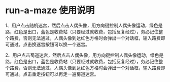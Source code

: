 # run-a-maze 使用说明

1、用户点击随机迷宫，然后点击人偶头像，用方向键控制人偶头像运动，绿色是路，红色是出口，蓝色是收费站（只要经过就收费，包括反复经过），务必记住整个路费，否则无法通过，人偶头像到达红色方格时会弹出一个对话框，输入路费即可通过。点击换迷宫按钮可以换一个迷宫。

2、用户点击蜀道迷宫，然后点击人偶头像，用方向键控制人偶头像运动，绿色是路，红色是出口，蓝色是收费站（只要经过就收费，包括反复经过），务必记住整个路费，否则无法通过，人偶头像到达红色方格时会弹出一个对话框，输入路费即可通过。点击重走按钮可以再走一遍蜀道迷宫。

